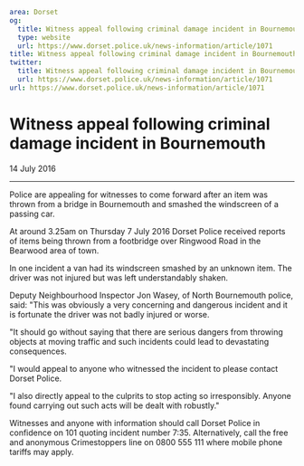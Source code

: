 ```yaml
area: Dorset
og:
  title: Witness appeal following criminal damage incident in Bournemouth
  type: website
  url: https://www.dorset.police.uk/news-information/article/1071
title: Witness appeal following criminal damage incident in Bournemouth |
twitter:
  title: Witness appeal following criminal damage incident in Bournemouth
  url: https://www.dorset.police.uk/news-information/article/1071
url: https://www.dorset.police.uk/news-information/article/1071
```

# Witness appeal following criminal damage incident in Bournemouth

14 July 2016

* * *

Police are appealing for witnesses to come forward after an item was thrown from a bridge in Bournemouth and smashed the windscreen of a passing car.

At around 3.25am on Thursday 7 July 2016 Dorset Police received reports of items being thrown from a footbridge over Ringwood Road in the Bearwood area of town.

In one incident a van had its windscreen smashed by an unknown item. The driver was not injured but was left understandably shaken.

Deputy Neighbourhood Inspector Jon Wasey, of North Bournemouth police, said: "This was obviously a very concerning and dangerous incident and it is fortunate the driver was not badly injured or worse.

"It should go without saying that there are serious dangers from throwing objects at moving traffic and such incidents could lead to devastating consequences.

"I would appeal to anyone who witnessed the incident to please contact Dorset Police.

"I also directly appeal to the culprits to stop acting so irresponsibly. Anyone found carrying out such acts will be dealt with robustly."

Witnesses and anyone with information should call Dorset Police in confidence on 101 quoting incident number 7:35. Alternatively, call the free and anonymous Crimestoppers line on 0800 555 111 where mobile phone tariffs may apply.
